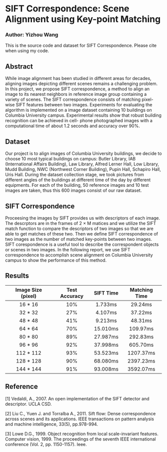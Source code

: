 # SIFT Correspondence: Scene Alignment using Key-point Matching
### Author: Yizhou Wang

This is the source code and dataset for SIFT Correspondence. Please cite when using my code.

## Abstract

While image alignment has been studied in different areas for decades, aligning images depicting different scenes remains a challenging problem. In this project, we propose SIFT correspondence, a method to align an image to its nearest neighbors in reference image group containing a variety of scenes. The SIFT correspondence consists of matching pixel-wise SIFT features between two images. Experiments for evaluating the algorithm is implemented on a image dataset containing 10 buildings on Columbia University campus. Experimental results show that robust building recognition can be achieved in cell- phone photographed images with a computational time of about 1.2 seconds and accuracy over 90%.

## Dataset

Our project is to align images of Columbia University buildings, we decide to choose 10 most typical buildings on campus: Butler Library, IAB (International Affairs Building), Law Library, Alfred Lerner Hall, Low Library, Mudd Building, NWC (Northwest Corner Building), Pupin Hall, Schapiro Hall, Uris Hall. During the dataset collection stage, we took pictures from different angles of the buildings at different time of the day by different equipments. For each of the building, 50 reference images and 10 test images are taken, thus this 600 images consist of our raw dataset.

## SIFT Correspondence

Proceesing the images by SIFT provides us with descriptors of each image. The descrptors are in the frames of 2 × M matices and we utilize the SIFT match function to compare the descriptors of two images so that we are able to get matches of these two.
Then we define SIFT correspondence of two images as the number of matched key-points between two images. SIFT corespondence is a useful tool to describe the correspondent objects or scenes in two images.
In the following report, we use SIFT correspondence to accomplish scene alignment on Columbia University campus to show the performance of this method.

## Results

| Image Size (pixel) | Test Accuracy | SIFT Time | Matching Time |
|:------------------:|:-------------:|:---------:|:-------------:| 
| 16 * 16            | 10%           | 1.733ms   | 29.24ms       |
| 32 * 32            | 27%           | 4.107ms   | 37.22ms       |
| 48 * 48            | 41%           | 9.213ms   | 48.31ms       |
| 64 * 64            | 70%           | 15.010ms  | 109.97ms      |
| 80 * 80            | 89%           | 27.987ms  | 292.83ms      |
| 96 * 96            | 92%           | 37.998ms  | 605.70ms      |
| 112 * 112          | 93%           | 53.523ms  | 1207.37ms     |
| 128 * 128          | 90%           | 68.080ms  | 2397.23ms     |
| 144 * 144          | 91%           | 93.008ms  | 3592.07ms     |

## Reference

[1] Vedaldi, A., 2007. An open implementation of the SIFT detector and descriptor. UCLA CSD.

[2] Liu C., Yuen J. and Torralba A., 2011. Sift flow: Dense correspondence across scenes and its applications. IEEE transactions on pattern analysis and machine intelligence, 33(5), pp.978-994.

[3] Lowe D.G., 1999. Object recognition from local scale-invariant features. Computer vision, 1999. The proceedings of the seventh IEEE international conference (Vol. 2, pp. 1150-1157). Ieee.
